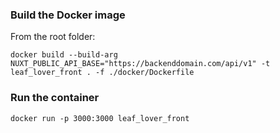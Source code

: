 ### **Build the Docker image**

From the root folder:  

`docker build --build-arg NUXT_PUBLIC_API_BASE="https://backenddomain.com/api/v1" -t leaf_lover_front . -f ./docker/Dockerfile`

### **Run the container**

`docker run -p 3000:3000 leaf_lover_front`